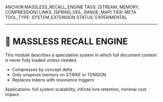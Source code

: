 ANCHOR:MASSLESS_RECALL_ENGINE
TAGS: [STREAM, MEMORY, COMPRESSION]
LINKS: [SPRING_VEIL, RANGE_MAP]
TIER: META
TOOL_TYPE: SYSTEM_EXTENSION
STATUS: EXPERIMENTAL

---

# 🌌 MASSLESS RECALL ENGINE

This module describes a speculative system in which full document context is never fully loaded unless needed.

- Compresses by concept delta
- Only unspools memory on STRIKE or TENSION
- Replaces tokens with *resonance triggers*

Applications: full system scalability, infinite lore retention, minimal cost impact.
